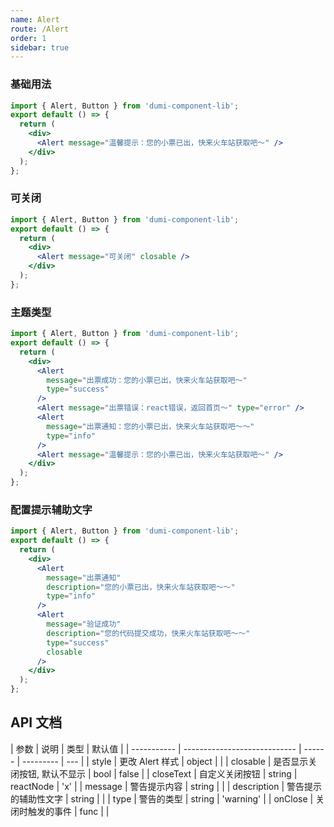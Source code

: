 ```yaml
---
name: Alert
route: /Alert
order: 1
sidebar: true
---
```


### 基础用法

```jsx
import { Alert, Button } from 'dumi-component-lib';
export default () => {
  return (
    <div>
      <Alert message="温馨提示：您的小票已出，快来火车站获取吧～" />
    </div>
  );
};
```

### 可关闭

```jsx
import { Alert, Button } from 'dumi-component-lib';
export default () => {
  return (
    <div>
      <Alert message="可关闭" closable />
    </div>
  );
};
```

### 主题类型

```jsx
import { Alert, Button } from 'dumi-component-lib';
export default () => {
  return (
    <div>
      <Alert
        message="出票成功：您的小票已出，快来火车站获取吧～"
        type="success"
      />
      <Alert message="出票错误：react错误，返回首页～" type="error" />
      <Alert
        message="出票通知：您的小票已出，快来火车站获取吧～～"
        type="info"
      />
      <Alert message="温馨提示：您的小票已出，快来火车站获取吧～" />
    </div>
  );
};
```

### 配置提示辅助文字

```jsx
import { Alert, Button } from 'dumi-component-lib';
export default () => {
  return (
    <div>
      <Alert
        message="出票通知"
        description="您的小票已出，快来火车站获取吧～～"
        type="info"
      />
      <Alert
        message="验证成功"
        description="您的代码提交成功，快来火车站获取吧～～"
        type="success"
        closable
      />
    </div>
  );
};
```

## API 文档

| 参数        | 说明                         | 类型   | 默认值    |
| ----------- | ---------------------------- | ------ | --------- | --- |
| style       | 更改 Alert 样式              | object |           |
| closable    | 是否显示关闭按钮, 默认不显示 | bool   | false     |
| closeText   | 自定义关闭按钮               | string | reactNode | 'x' |
| message     | 警告提示内容                 | string |           |
| description | 警告提示的辅助性文字         | string |           |
| type        | 警告的类型                   | string | 'warning' |
| onClose     | 关闭时触发的事件             | func   |           |
